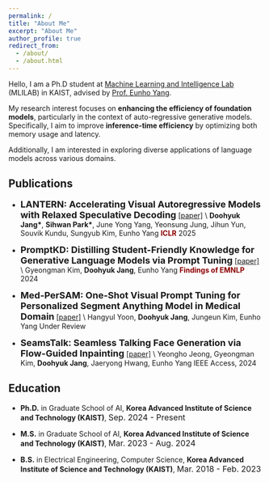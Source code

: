 ```yaml
---
permalink: /
title: "About Me"
excerpt: "About Me"
author_profile: true
redirect_from:
  - /about/
  - /about.html
---
```


Hello, I am a Ph.D student at [Machine Learning and Intelligence Lab](https://mli.kaist.ac.kr/) (MLILAB) in KAIST, advised by [Prof. Eunho Yang](https://sites.google.com/site/yangeh/publications).

My research interest focuses on **enhancing the efficiency of foundation models**, particularly in the context of auto-regressive generative models. Specifically, I aim to improve **inference-time efficiency** by optimizing both memory usage and latency. 

Additionally, I am interested in exploring diverse applications of language models across various domains.


## Publications
- **<font size="4">LANTERN: Accelerating Visual Autoregressive Models with Relaxed Speculative Decoding</font>**
[[paper]](https://openreview.net/pdf?id=98d7DLMGdt) \\
**Doohyuk Jang\***, **Sihwan Park\***, June Yong Yang, Yeonsung Jung, Jihun Yun, Souvik Kundu, Sungyub Kim, Eunho Yang
<span style="color:darkred">**ICLR**</span> 2025

- **<font size="4">PromptKD: Distilling Student-Friendly Knowledge for Generative Language Models via Prompt Tuning</font>**
[[paper]](https://aclanthology.org/2024.findings-emnlp.364.pdf) \\
Gyeongman Kim, **Doohyuk Jang**, Eunho Yang
<span style="color:darkred">**Findings of EMNLP**</span> 2024

- **<font size="4">Med-PerSAM: One-Shot Visual Prompt Tuning for Personalized Segment Anything Model in Medical Domain</font>**
[[paper]](https://arxiv.org/pdf/2411.16123) \\
Hangyul Yoon, **Doohyuk Jang**, Jungeun Kim, Eunho Yang
Under Review

- **<font size="4">SeamsTalk: Seamless Talking Face Generation via Flow-Guided Inpainting</font>**
[[paper]](https://ieeexplore.ieee.org/stamp/stamp.jsp?tp=&arnumber=10479466) \\
Yeongho Jeong, Gyeongman Kim, **Doohyuk Jang**,  Jaeryong Hwang, Eunho Yang
IEEE Access, 2024

## Education
- **Ph.D.**  in Graduate School of AI, **Korea Advanced Institute of Science and Technology (KAIST)**, <font size="3">Sep. 2024 - Present</font> 

- **M.S.** in Graduate School of AI, **Korea Advanced Institute of Science and Technology (KAIST)**, <font size="3">Mar. 2023 - Aug. 2024</font> 

- **B.S.** in Electrical Engineering, Computer Science, **Korea Advanced Institute of Science and Technology (KAIST)**, <font size="3">Mar. 2018 - Feb. 2023</font>